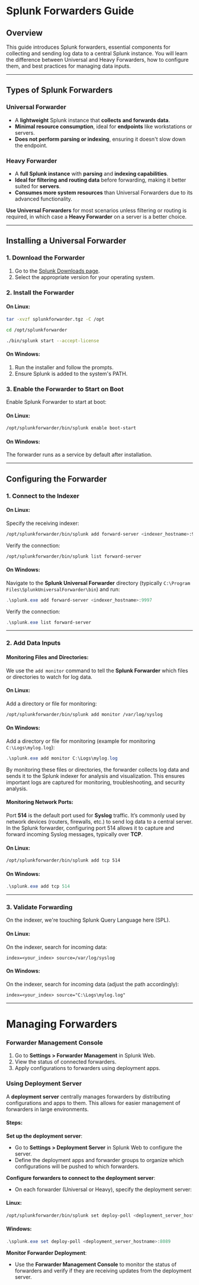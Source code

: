 # Splunk Forwarders Guide

## Overview

This guide introduces Splunk forwarders, essential components for collecting and sending log data to a central Splunk instance. You will learn the difference between Universal and Heavy Forwarders, how to configure them, and best practices for managing data inputs.

---

## Types of Splunk Forwarders

### Universal Forwarder

- A **lightweight** Splunk instance that **collects and forwards data**.
- **Minimal resource consumption**, ideal for **endpoints** like workstations or servers.
- **Does not perform parsing or indexing**, ensuring it doesn't slow down the endpoint.

### Heavy Forwarder

- A **full Splunk instance** with **parsing** and **indexing capabilities**.
- **Ideal for filtering and routing data** before forwarding, making it better suited for **servers**.
- **Consumes more system resources** than Universal Forwarders due to its advanced functionality.

**Use Universal Forwarders** for most scenarios unless filtering or routing is required, in which case a **Heavy Forwarder** on a server is a better choice.

---

## Installing a Universal Forwarder

### 1. Download the Forwarder
1. Go to the [Splunk Downloads page](https://www.splunk.com/en_us/download/universal-forwarder.html).
2. Select the appropriate version for your operating system.

### 2. Install the Forwarder
#### On Linux:
```bash
tar -xvzf splunkforwarder.tgz -C /opt

cd /opt/splunkforwarder

./bin/splunk start --accept-license
```

#### On Windows:
1. Run the installer and follow the prompts.
2. Ensure Splunk is added to the system's PATH.

### 3. Enable the Forwarder to Start on Boot

Enable Splunk Forwarder to start at boot:
#### On Linux:
```bash
/opt/splunkforwarder/bin/splunk enable boot-start
```
#### On Windows:
The forwarder runs as a service by default after installation.

---

## Configuring the Forwarder

### 1. **Connect to the Indexer**

#### On **Linux**:

Specify the receiving indexer:
```bash
/opt/splunkforwarder/bin/splunk add forward-server <indexer_hostname>:9997
```

Verify the connection:
```bash
/opt/splunkforwarder/bin/splunk list forward-server
```

#### On **Windows**:

Navigate to the **Splunk Universal Forwarder** directory (typically `C:\Program Files\SplunkUniversalForwarder\bin`) and run:
```powershell
.\splunk.exe add forward-server <indexer_hostname>:9997
```

Verify the connection:
```powershell
.\splunk.exe list forward-server
```

---

### 2. **Add Data Inputs**

#### Monitoring Files and Directories:

We use the `add monitor` command to tell the **Splunk Forwarder** which files or directories to watch for log data.
#### On **Linux**:

Add a directory or file for monitoring:
```bash
/opt/splunkforwarder/bin/splunk add monitor /var/log/syslog
```
#### On **Windows**:

Add a directory or file for monitoring (example for monitoring `C:\Logs\mylog.log`):
```powershell
.\splunk.exe add monitor C:\Logs\mylog.log
```

By monitoring these files or directories, the forwarder collects log data and sends it to the Splunk indexer for analysis and visualization. This ensures important logs are captured for monitoring, troubleshooting, and security analysis.
#### Monitoring Network Ports:

Port **514** is the default port used for **Syslog** traffic. It’s commonly used by network devices (routers, firewalls, etc.) to send log data to a central server. In the Splunk forwarder, configuring port 514 allows it to capture and forward incoming Syslog messages, typically over **TCP**.
#### On **Linux**:
```bash
/opt/splunkforwarder/bin/splunk add tcp 514
```

#### On **Windows**:
```powershell
.\splunk.exe add tcp 514
```

---

### 3. **Validate Forwarding**

On the indexer, we're touching Splunk Query Language here (SPL).
#### On **Linux**:

On the indexer, search for incoming data:
```spl
index=<your_index> source=/var/log/syslog
```

#### On **Windows**:

On the indexer, search for incoming data (adjust the path accordingly):
```spl
index=<your_index> source="C:\Logs\mylog.log"
```

---

# Managing Forwarders

### Forwarder Management Console

1. Go to **Settings > Forwarder Management** in Splunk Web.
2. View the status of connected forwarders.
3. Apply configurations to forwarders using deployment apps.

### Using Deployment Server

A **deployment server** centrally manages forwarders by distributing configurations and apps to them. This allows for easier management of forwarders in large environments.

#### Steps:

**Set up the deployment server**:
- Go to **Settings > Deployment Server** in Splunk Web to configure the server.
- Define the deployment apps and forwarder groups to organize which configurations will be pushed to which forwarders.

**Configure forwarders to connect to the deployment server**:
- On each forwarder (Universal or Heavy), specify the deployment server:
#### Linux:
```bash
/opt/splunkforwarder/bin/splunk set deploy-poll <deployment_server_hostname>:8089
```

#### Windows:
```powershell
.\splunk.exe set deploy-poll <deployment_server_hostname>:8089
```

**Monitor Forwarder Deployment**:
- Use the **Forwarder Management Console** to monitor the status of forwarders and verify if they are receiving updates from the deployment server.
